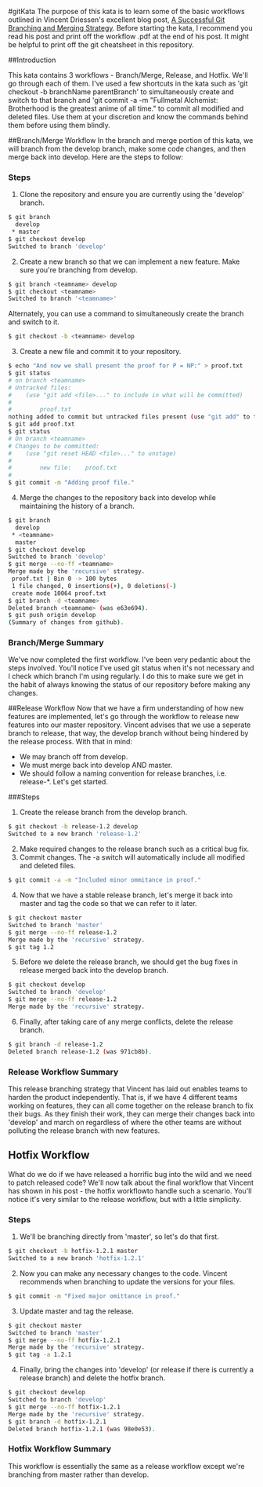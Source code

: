 #gitKata
The purpose of this kata is to learn some of the basic workflows outlined in Vincent Driessen's excellent blog post, [A Successful Git Branching and Merging Strategy](http://nvie.com/posts/a-successful-git-branching-model/).  Before starting the kata, I recommend you read his post and print off the workflow .pdf at the end of his post. It might be helpful to print off the git cheatsheet in this repository. 

##Introduction

This kata contains 3 workflows - Branch/Merge, Release, and Hotfix.  We'll go through each of them.  I've used a few shortcuts in the kata such as 'git checkout -b branchName parentBranch' to simultaneously create and switch to that branch and 'git commit -a -m "Fullmetal Alchemist: Brotherhood is the greatest anime of all time." to commit all modified and deleted files.  Use them at your discretion and know the commands behind them before using them blindly.

##Branch/Merge Workflow
In the branch and merge portion of this kata, we will branch from the develop branch, make some code changes, and then merge back into develop.  Here are the steps to follow:
### Steps
1. Clone the repository and ensure you are currently using the 'develop' branch. 
```bash
$ git branch
  develop
 * master
$ git checkout develop
Switched to branch 'develop'
```

2. Create a new branch so that we can implement a new feature.  Make sure you're branching from develop.
```bash
$ git branch <teamname> develop
$ git checkout <teamname> 
Switched to branch '<teamname>'
```
Alternately, you can use a command to simultaneously create the branch and switch to it.
```bash
$ git checkout -b <teamname> develop
```
3.  Create a new file and commit it to your repository.  
```bash
$ echo "And now we shall present the proof for P = NP:" > proof.txt
$ git status
# on branch <teamname>
# Untracked files:
#    (use "git add <file>..." to include in what will be committed)
#
#        proof.txt
nothing added to commit but untracked files present (use "git add" to track)
$ git add proof.txt
$ git status
# On branch <teamname>
# Changes to be committed:
#    (use "git reset HEAD <file>..." to unstage)
#
#        new file:    proof.txt
#
$ git commit -m "Adding proof file."
```
4.  Merge the changes to the <teamname> repository back into develop while maintaining the history of a branch.
```bash
$ git branch
  develop
 * <teamname>
  master
$ git checkout develop
Switched to branch 'develop'
$ git merge --no-ff <teamname>
Merge made by the 'recursive' strategy.
 proof.txt | Bin 0 -> 100 bytes
 1 file changed, 0 insertions(+), 0 deletions(-)
 create mode 10064 proof.txt
$ git branch -d <teamname>
Deleted branch <teamname> (was e63e694).
$ git push origin develop
(Summary of changes from github).
```

### Branch/Merge Summary
We've now completed the first workflow.  I've been very pedantic about the steps involved.  You'll notice I've used git status when it's not necessary and I check which branch I'm using regularly.  I do this to make sure we get in the habit of always knowing the status of our repository before making any changes.

##Release Workflow
Now that we have a firm understanding of how new features are implemented, let's go through the workflow to release new features into our master repository.  Vincent advises that we use a seperate branch to release, that way, the develop branch without being hindered by the release process.  With that in mind:
+ We may branch off from develop.  
+ We must merge back into develop AND master.  
+ We should follow a naming convention for release branches, i.e. release-\*. 
Let's get started.

###Steps
1.  Create the release branch from the develop branch.
```bash
$ git checkout -b release-1.2 develop
Switched to a new branch 'release-1.2'
```

2. Make required changes to the release branch such as a critical bug fix.
3. Commit changes. The -a switch will automatically include all modified and deleted files.
```bash
$ git commit -a -m "Included minor ommitance in proof."
```
4. Now that we have a stable release branch, let's merge it back into master and tag the code so that we can refer to it later.
```bash
$ git checkout master
Switched to branch 'master'
$ git merge --no-ff release-1.2
Merge made by the 'recursive' strategy.
$ git tag 1.2
```
5. Before we delete the release branch, we should get the bug fixes in release merged back into the develop branch.
```bash
$ git checkout develop
Switched to branch 'develop'
$ git merge --no-ff release-1.2
Merge made by the 'recursive' strategy.
```
6. Finally, after taking care of any merge conflicts, delete the release branch.
```bash
$ git branch -d release-1.2
Deleted branch release-1.2 (was 971cb8b).
```

### Release Workflow Summary
This release branching strategy that Vincent has laid out enables teams to harden the product independently.  That is, if we have 4 different teams working on features, they can all come together on the release branch to fix their bugs.  As they finish their work, they can merge their changes back into 'develop' and march on regardless of where the other teams are without polluting the release branch with new features.  

## Hotfix Workflow
What do we do if we have released a horrific bug into the wild and we need to patch released code?  We'll now talk about the final workflow that Vincent has shown in his post - the hotfix workflowto handle such a scenario.  You'll notice it's very similar to the release workflow, but with a little simplicity.

### Steps
1.  We'll be branching directly from 'master', so let's do that first.
```bash
$ git checkout -b hotfix-1.2.1 master
Switched to a new branch 'hotfix-1.2.1'
```
2.  Now you can make any necessary changes to the code.  Vincent recommends when branching to update the versions for your files.
```bash
$ git commit -m "Fixed major omittance in proof."
```
3. Update master and tag the release.
```bash
$ git checkout master
Switched to branch 'master'
$ git merge --no-ff hotfix-1.2.1
Merge made by the 'recursive' strategy.
$ git tag -a 1.2.1
```
4. Finally, bring the changes into 'develop' (or release if there is currently a release branch) and delete the hotfix branch.
```bash
$ git checkout develop
Switched to branch 'develop'
$ git merge --no-ff hotfix-1.2.1
Merge made by the 'recursive' strategy.
$ git branch -d hotfix-1.2.1
Deleted branch hotfix-1.2.1 (was 98e0e53).
```

### Hotfix Workflow Summary
This workflow is essentially the same as a release workflow except we're branching from master rather than develop.


